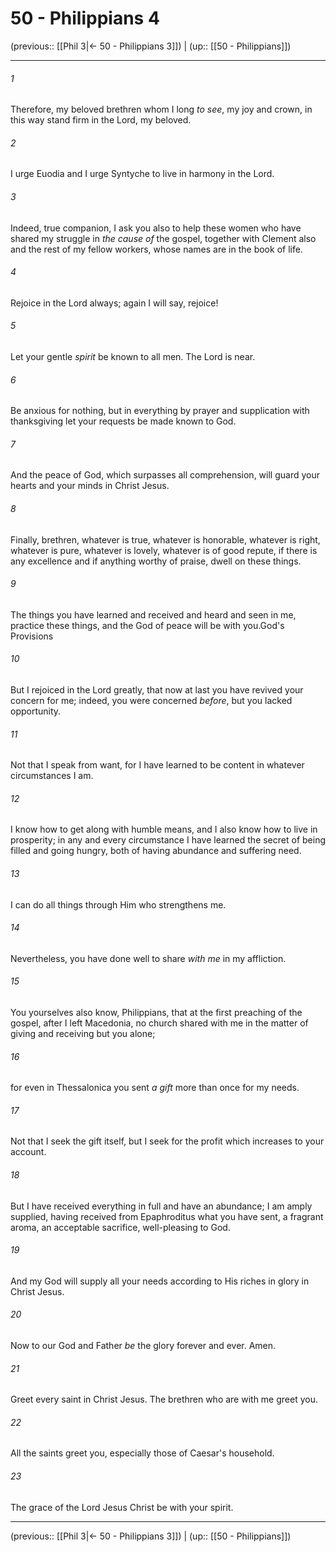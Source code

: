 # 50 - Philippians 4

(previous:: [[Phil 3|← 50 - Philippians 3]]) | (up:: [[50 - Philippians]])

***


###### 1 
Therefore, my beloved brethren whom I long _to see_, my joy and crown, in this way stand firm in the Lord, my beloved. 

###### 2 
I urge Euodia and I urge Syntyche to live in harmony in the Lord. 

###### 3 
Indeed, true companion, I ask you also to help these women who have shared my struggle in _the cause of_ the gospel, together with Clement also and the rest of my fellow workers, whose names are in the book of life. 

###### 4 
Rejoice in the Lord always; again I will say, rejoice! 

###### 5 
Let your gentle _spirit_ be known to all men. The Lord is near. 

###### 6 
Be anxious for nothing, but in everything by prayer and supplication with thanksgiving let your requests be made known to God. 

###### 7 
And the peace of God, which surpasses all comprehension, will guard your hearts and your minds in Christ Jesus. 

###### 8 
Finally, brethren, whatever is true, whatever is honorable, whatever is right, whatever is pure, whatever is lovely, whatever is of good repute, if there is any excellence and if anything worthy of praise, dwell on these things. 

###### 9 
The things you have learned and received and heard and seen in me, practice these things, and the God of peace will be with you.God's Provisions 

###### 10 
But I rejoiced in the Lord greatly, that now at last you have revived your concern for me; indeed, you were concerned _before_, but you lacked opportunity. 

###### 11 
Not that I speak from want, for I have learned to be content in whatever circumstances I am. 

###### 12 
I know how to get along with humble means, and I also know how to live in prosperity; in any and every circumstance I have learned the secret of being filled and going hungry, both of having abundance and suffering need. 

###### 13 
I can do all things through Him who strengthens me. 

###### 14 
Nevertheless, you have done well to share _with me_ in my affliction. 

###### 15 
You yourselves also know, Philippians, that at the first preaching of the gospel, after I left Macedonia, no church shared with me in the matter of giving and receiving but you alone; 

###### 16 
for even in Thessalonica you sent _a gift_ more than once for my needs. 

###### 17 
Not that I seek the gift itself, but I seek for the profit which increases to your account. 

###### 18 
But I have received everything in full and have an abundance; I am amply supplied, having received from Epaphroditus what you have sent, a fragrant aroma, an acceptable sacrifice, well-pleasing to God. 

###### 19 
And my God will supply all your needs according to His riches in glory in Christ Jesus. 

###### 20 
Now to our God and Father _be_ the glory forever and ever. Amen. 

###### 21 
Greet every saint in Christ Jesus. The brethren who are with me greet you. 

###### 22 
All the saints greet you, especially those of Caesar's household. 

###### 23 
The grace of the Lord Jesus Christ be with your spirit.

***

(previous:: [[Phil 3|← 50 - Philippians 3]]) | (up:: [[50 - Philippians]])
